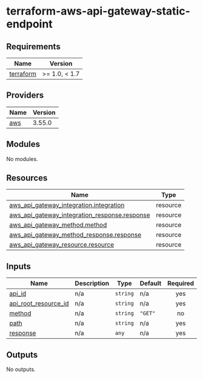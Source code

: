 # terraform-aws-api-gateway-static-endpoint
<!-- BEGIN_TF_DOCS -->
## Requirements

| Name | Version |
|------|---------|
| <a name="requirement_terraform"></a> [terraform](#requirement\_terraform) | >= 1.0, < 1.7 |

## Providers

| Name | Version |
|------|---------|
| <a name="provider_aws"></a> [aws](#provider\_aws) | 3.55.0 |

## Modules

No modules.

## Resources

| Name | Type |
|------|------|
| [aws_api_gateway_integration.integration](https://registry.terraform.io/providers/hashicorp/aws/latest/docs/resources/api_gateway_integration) | resource |
| [aws_api_gateway_integration_response.response](https://registry.terraform.io/providers/hashicorp/aws/latest/docs/resources/api_gateway_integration_response) | resource |
| [aws_api_gateway_method.method](https://registry.terraform.io/providers/hashicorp/aws/latest/docs/resources/api_gateway_method) | resource |
| [aws_api_gateway_method_response.response](https://registry.terraform.io/providers/hashicorp/aws/latest/docs/resources/api_gateway_method_response) | resource |
| [aws_api_gateway_resource.resource](https://registry.terraform.io/providers/hashicorp/aws/latest/docs/resources/api_gateway_resource) | resource |

## Inputs

| Name | Description | Type | Default | Required |
|------|-------------|------|---------|:--------:|
| <a name="input_api_id"></a> [api\_id](#input\_api\_id) | n/a | `string` | n/a | yes |
| <a name="input_api_root_resource_id"></a> [api\_root\_resource\_id](#input\_api\_root\_resource\_id) | n/a | `string` | n/a | yes |
| <a name="input_method"></a> [method](#input\_method) | n/a | `string` | `"GET"` | no |
| <a name="input_path"></a> [path](#input\_path) | n/a | `string` | n/a | yes |
| <a name="input_response"></a> [response](#input\_response) | n/a | `any` | n/a | yes |

## Outputs

No outputs.
<!-- END_TF_DOCS -->
